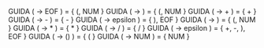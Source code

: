 GUIDA ( <start> -> <expr>EOF )      = { (, NUM }
GUIDA ( <expr>  -> <term><exprp> )  = { (, NUM }
GUIDA ( <exprp> -> +<term><exprp> ) = { + }
GUIDA ( <exprp> -> -<term><exprp> ) = { - }
GUIDA ( <exprp> -> epsilon )        = { ), EOF }
GUIDA ( <term>  -> <fact><termp> )  = { (, NUM }
GUIDA ( <termp> -> *<fact><termp> ) = { * }
GUIDA ( <termp> -> /<fact><termp> ) = { / }
GUIDA ( <termp> -> epsilon )        = { +, -, ), EOF }
GUIDA ( <fact>  -> (<exp>) )        = { ( }
GUIDA ( <fact>  -> NUM )            = { NUM }